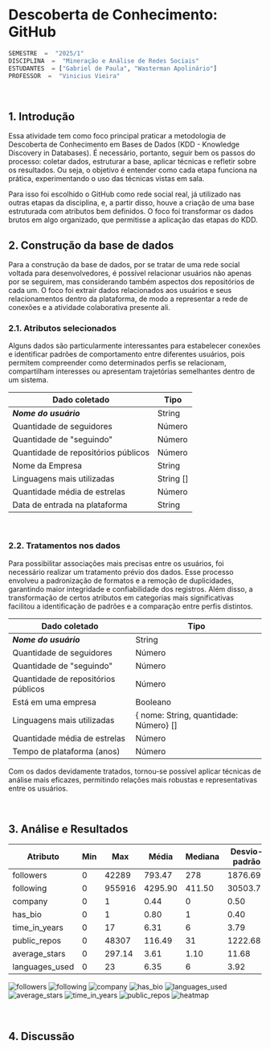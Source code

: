 # Descoberta de Conhecimento: GitHub

```python
SEMESTRE  =  "2025/1"
DISCIPLINA  =  "Mineração e Análise de Redes Sociais"
ESTUDANTES  = ["Gabriel de Paula", "Wasterman Apolinário"]
PROFESSOR  =  "Vinicius Vieira"
```

&nbsp;

## 1. Introdução

Essa atividade tem como foco principal praticar a metodologia de Descoberta de Conhecimento em Bases de Dados (KDD - Knowledge Discovery in Databases). É necessário, portanto, seguir bem os passos do processo: coletar dados, estruturar a base, aplicar técnicas e refletir sobre os resultados. Ou seja, o objetivo é entender como cada etapa funciona na prática, experimentando o uso das técnicas vistas em sala.

Para isso foi escolhido o GitHub como rede social real, já utilizado nas outras etapas da disciplina, e, a partir disso, houve a criação de uma base estruturada com atributos bem definidos. O foco foi transformar os dados brutos em algo organizado, que permitisse a aplicação das etapas do KDD.

## 2. Construção da base de dados

Para a construção da base de dados, por se tratar de uma rede social voltada para desenvolvedores, é possível relacionar usuários não apenas por se seguirem, mas considerando também aspectos dos repositórios de cada um. O foco foi extrair dados relacionados aos usuários e seus relacionamentos dentro da plataforma, de modo a representar a rede de conexões e a atividade colaborativa presente ali.

### 2.1. Atributos selecionados

Alguns dados são particularmente interessantes para estabelecer conexões e identificar padrões de comportamento entre diferentes usuários, pois permitem compreender como determinados perfis se relacionam, compartilham interesses ou apresentam trajetórias semelhantes dentro de um sistema.

| Dado coletado                       | Tipo      |
|-------------------------------------|-----------|
| ___Nome do usuário___               | String    |
| Quantidade de seguidores            | Número    |
| Quantidade de "seguindo"            | Número    |
| Quantidade de repositórios públicos | Número    |
| Nome da Empresa                     | String    |
| Linguagens mais utilizadas          | String [] |
| Quantidade média de estrelas        | Número    |
| Data de entrada na plataforma       | String    |

&nbsp;

### 2.2. Tratamentos nos dados

Para possibilitar associações mais precisas entre os usuários, foi necessário realizar um tratamento prévio dos dados. Esse processo envolveu a padronização de formatos e a remoção de duplicidades, garantindo maior integridade e confiabilidade dos registros. Além disso, a transformação de certos atributos em categorias mais significativas facilitou a identificação de padrões e a comparação entre perfis distintos.

| Dado coletado                       | Tipo      |
|-------------------------------------|-----------|
| ___Nome do usuário___               | String    |
| Quantidade de seguidores            | Número    |
| Quantidade de "seguindo"            | Número    |
| Quantidade de repositórios públicos | Número    |
| Está em uma empresa                 | Booleano  |
| Linguagens mais utilizadas          | { nome: String, quantidade: Número} [] |
| Quantidade média de estrelas        | Número    |
| Tempo de plataforma (anos)          | Número    |

Com os dados devidamente tratados, tornou-se possível aplicar técnicas de análise mais eficazes, permitindo relações mais robustas e representativas entre os usuários.

&nbsp;

## 3. Análise e Resultados

| Atributo       | Min   | Max       | Média   | Mediana | Desvio-padrão |
|----------------|-------|-----------|---------|---------|---------------|
| followers      | 0  | 42289  | 793.47  | 278  | 1876.69       |
| following      | 0  | 955916 | 4295.90 | 411.50  | 30503.73      |
| company        | 0  | 1      | 0.44    | 0    | 0.50          |
| has_bio        | 0  | 1      | 0.80    | 1    | 0.40          |
| time_in_years  | 0  | 17     | 6.31    | 6    | 3.79          |
| public_repos   | 0  | 48307  | 116.49  | 31   | 1222.68       |
| average_stars  | 0  | 297.14    | 3.61    | 1.10    | 11.68         |
| languages_used | 0  | 23     | 6.35    | 6    | 3.92          |

![followers](./kdd/followers.jpeg)
![following](./kdd/following.jpeg)
![company](./kdd/company.jpeg)
![has_bio](./kdd/has_bio.jpeg)
![languages_used](./kdd/languages_used.jpeg)
![average_stars](./kdd/average_stars.jpeg)
![time_in_years](./kdd/time_in_years.jpeg)
![public_repos](./kdd/public_repos.jpeg)
![heatmap](./kdd/heatmap.jpeg)

&nbsp;

## 4. Discussão
